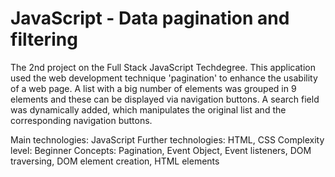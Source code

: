 # JavaScript - Data pagination and filtering
 The 2nd project on the Full Stack JavaScript Techdegree. This application used the web development technique 'pagination' to enhance the usability of a web page. A list with a big number of elements was grouped in 9 elements and these can be displayed via navigation buttons. A search field was dynamically added, which manipulates the original list and the corresponding navigation buttons.

 Main technologies: JavaScript
 Further technologies: HTML, CSS
 Complexity level: Beginner
 Concepts: Pagination, Event Object, Event listeners, DOM traversing, DOM element creation, HTML elements
